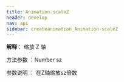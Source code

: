 ```yaml
---
title: Animation.scaleZ
header: develop
nav: api
sidebar: createanimation_Animation-scaleZ
---
```

 
  
 
**解释**： 缩放 Z 轴

 方法参数 ：Number sz 

 参数说明 ： 在Z轴缩放sz倍数

